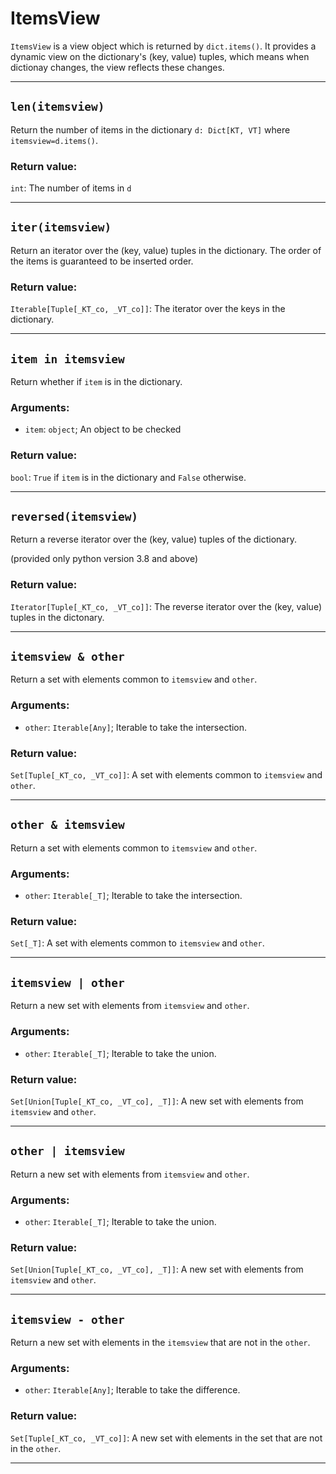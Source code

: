 # ItemsView

`ItemsView` is a view object which is returned by `dict.items()`. It provides a dynamic view on the dictionary's (key, value) tuples, which means when dictionay changes, the view reflects these changes.

---

## `len(itemsview)`

Return the number of items in the dictionary `d: Dict[KT, VT]` where `itemsview=d.items()`.

### Return value:

`int`: The number of items in `d`

---

## `iter(itemsview)`

Return an iterator over the (key, value) tuples in the dictionary.
The order of the items is guaranteed to be inserted order.

### Return value:

`Iterable[Tuple[_KT_co, _VT_co]]`: The iterator over the keys in the dictionary.

---

## `item in itemsview`

Return whether if `item` is in the dictionary.

### Arguments:

- `item`: `object`; An object to be checked

### Return value:

`bool`: `True` if `item` is in the dictionary and `False` otherwise.

---

## `reversed(itemsview)`

Return a reverse iterator over the (key, value) tuples of the dictionary.

(provided only python version 3.8 and above)

### Return value:

`Iterator[Tuple[_KT_co, _VT_co]]`: The reverse iterator over the (key, value) tuples in the dictonary.

---

## `itemsview & other`

Return a set with elements common to `itemsview` and `other`.

### Arguments:

- `other`: `Iterable[Any]`; Iterable to take the intersection.

### Return value:

`Set[Tuple[_KT_co, _VT_co]]`: A set with elements common to `itemsview` and `other`.

---

## `other & itemsview`

Return a set with elements common to `itemsview` and `other`.

### Arguments:

- `other`: `Iterable[_T]`; Iterable to take the intersection.

### Return value:

`Set[_T]`: A set with elements common to `itemsview` and `other`.

---

## `itemsview | other`

Return a new set with elements from `itemsview` and `other`.

### Arguments:

- `other`: `Iterable[_T]`; Iterable to take the union.

### Return value:

`Set[Union[Tuple[_KT_co, _VT_co], _T]]`: A new set with elements from `itemsview` and `other`.

---

## `other | itemsview`

Return a new set with elements from `itemsview` and `other`.

### Arguments:

- `other`: `Iterable[_T]`; Iterable to take the union.

### Return value:

`Set[Union[Tuple[_KT_co, _VT_co], _T]]`: A new set with elements from `itemsview` and `other`.

---

## `itemsview - other`

Return a new set with elements in the `itemsview` that are not in the `other`.

### Arguments:

- `other`: `Iterable[Any]`; Iterable to take the difference.

### Return value:

`Set[Tuple[_KT_co, _VT_co]]`: A new set with elements in the set that are not in the `other`.

---
